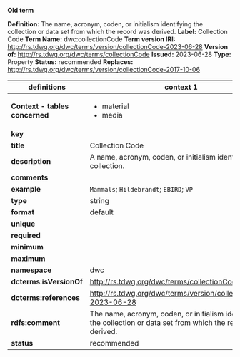 **Old term**

**Definition:** The name, acronym, coden, or initialism identifying the collection or data set from which the record was derived.
**Label:** Collection Code
**Term Name:** dwc:collectionCode
**Term version IRI:** http://rs.tdwg.org/dwc/terms/version/collectionCode-2023-06-28
**Version of:** http://rs.tdwg.org/dwc/terms/collectionCode
**Issued:** 2023-06-28
**Type:** Property
**Status:** recommended
**Replaces:** http://rs.tdwg.org/dwc/terms/version/collectionCode-2017-10-06


| definitions | context 1 |
|-|-|
| **Context - tables concerned** | <ul><li>material</li><li>media</li></ul> |
| **key** |  |
| **title** | Collection Code |
| **description** | A name, acronym, coden, or initialism identifying a collection. |
| **comments** |  |
| **example** | `Mammals`; `Hildebrandt`; `EBIRD`; `VP` |
| **type** | string |
| **format** | default |
| **unique** |  |
| **required** |  |
| **minimum** |  |
| **maximum** |  |
| **namespace** | dwc |
| **dcterms:isVersionOf** | http://rs.tdwg.org/dwc/terms/collectionCode |
| **dcterms:references** | http://rs.tdwg.org/dwc/terms/version/collectionCode-2023-06-28 |
| **rdfs:comment** | The name, acronym, coden, or initialism identifying the collection or data set from which the record was derived. |
| **status** | recommended |
